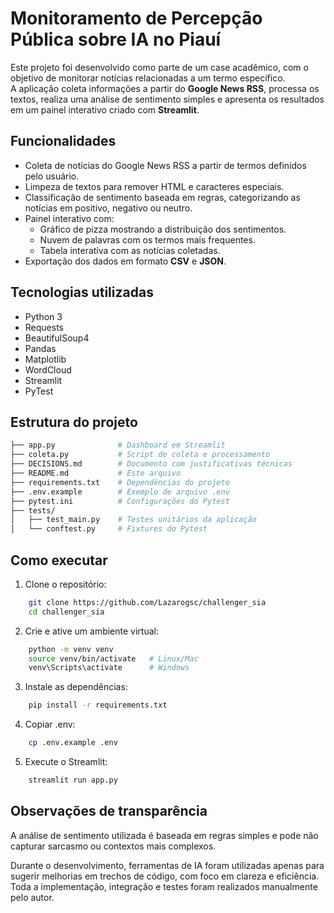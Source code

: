# Monitoramento de Percepção Pública sobre IA no Piauí

Este projeto foi desenvolvido como parte de um case acadêmico, com o objetivo de monitorar notícias relacionadas a um termo específico.  
A aplicação coleta informações a partir do **Google News RSS**, processa os textos, realiza uma análise de sentimento simples e apresenta os resultados em um painel interativo criado com **Streamlit**.


## Funcionalidades

- Coleta de notícias do Google News RSS a partir de termos definidos pelo usuário.  
- Limpeza de textos para remover HTML e caracteres especiais.  
- Classificação de sentimento baseada em regras, categorizando as notícias em positivo, negativo ou neutro.  
- Painel interativo com:
  - Gráfico de pizza mostrando a distribuição dos sentimentos.  
  - Nuvem de palavras com os termos mais frequentes.  
  - Tabela interativa com as notícias coletadas.  
- Exportação dos dados em formato **CSV** e **JSON**.  


## Tecnologias utilizadas

- Python 3  
- Requests  
- BeautifulSoup4  
- Pandas  
- Matplotlib  
- WordCloud  
- Streamlit  
- PyTest


## Estrutura do projeto

```bash
├── app.py              # Dashboard em Streamlit
├── coleta.py           # Script de coleta e processamento
├── DECISIONS.md        # Documento com justificativas técnicas
├── README.md           # Este arquivo
├── requirements.txt    # Dependências do projeto
├── .env.example        # Exemplo de arquivo .env
├── pytest.ini          # Configurações do Pytest
├── tests/
│   ├── test_main.py    # Testes unitários da aplicação
│   └── conftest.py     # Fixtures do Pytest
```

## Como executar

1. Clone o repositório:

```bash
    git clone https://github.com/Lazarogsc/challenger_sia
    cd challenger_sia
```

2. Crie e ative um ambiente virtual:

```bash
    python -m venv venv
    source venv/bin/activate   # Linux/Mac
    venv\Scripts\activate      # Windows
```

3. Instale as dependências:

```bash
    pip install -r requirements.txt
```

4. Copiar .env:

```bash
    cp .env.example .env
```

5. Execute o Streamlit:

```bash
    streamlit run app.py
```

## Observações de transparência

A análise de sentimento utilizada é baseada em regras simples e pode não capturar sarcasmo ou contextos mais complexos.

Durante o desenvolvimento, ferramentas de IA foram utilizadas apenas para sugerir melhorias em trechos de código, com foco em clareza e eficiência. Toda a implementação, integração e testes foram realizados manualmente pelo autor.